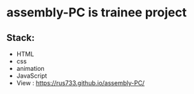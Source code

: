 # assembly-PC is trainee project
## Stack:
- HTML
- css
- animation
- JavaScript
- View : https://rus733.github.io/assembly-PC/

